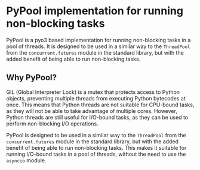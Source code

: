 # PyPool implementation for running non-blocking tasks

PyPool is a pyo3 based implementation for running non-blocking tasks in a pool of threads. It is designed to be used in a similar way to the `ThreadPool` from the `concurrent.futures` module in the standard library, but with the added benefit of being able to run non-blocking tasks.

## Why PyPool?

GIL (Global Interpreter Lock) is a mutex that protects access to Python objects, preventing multiple threads from executing Python bytecodes at once. This means that Python threads are not suitable for CPU-bound tasks, as they will not be able to take advantage of multiple cores. However, Python threads are still useful for I/O-bound tasks, as they can be used to perform non-blocking I/O operations.

PyPool is designed to be used in a similar way to the `ThreadPool` from the `concurrent.futures` module in the standard library, but with the added benefit of being able to run non-blocking tasks. This makes it suitable for running I/O-bound tasks in a pool of threads, without the need to use the `asyncio` module.
